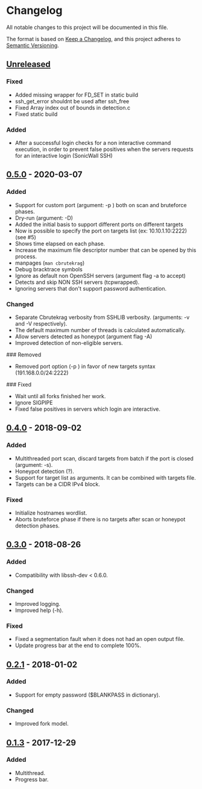 # Changelog

All notable changes to this project will be documented in this file.

The format is based on [Keep a Changelog](https://keepachangelog.com/en/1.0.0/),
and this project adheres to [Semantic Versioning](https://semver.org/spec/v2.0.0.html).

## [Unreleased]

### Fixed
- Added missing wrapper for FD_SET in static build
- ssh_get_error shouldnt be used after ssh_free
- Fixed Array index out of bounds in detection.c
- Fixed static build

### Added

- After a successful login checks for a non interactive command execution,
in order to prevent false positives when the servers requests for an interactive
login (SonicWall SSH)

## [0.5.0] - 2020-03-07

### Added

- Support for custom port (argument: -p <PORT>) both on scan and bruteforce phases.
- Dry-run (argument: -D)
- Added the initial basis to support different ports on different targets
- Now is possible to specify the port on targets list (ex: 10.10.1.10:2222) (see #5)
- Shows time elapsed on each phase.
- Increase the maximum file descriptor number that can be opened by this process.
- manpages (`man cbrutekrag`)
- Debug bracktrace symbols
- Ignore as default non OpenSSH servers (argument flag -a to accept)
- Detects and skip NON SSH servers (tcpwrapped).
- Ignoring servers that don't support password authentication.

### Changed

- Separate Cbrutekrag verbosity from SSHLIB verbosity. (arguments: -v and -V respectively).
- The default maximum number of threads is calculated automatically.
- Allow servers detected as honeypot (argument flag -A)
- Improved detection of non-eligible servers.

### Removed

- Removed port option (-p <port>) in favor of new targets syntax (191.168.0.0/24:2222)

### Fixed

- Wait until all forks finished her work.
- Ignore SIGPIPE
- Fixed false positives in servers which login are interactive.

## [0.4.0] - 2018-09-02

### Added

- Multithreaded port scan, discard targets from batch if the port is closed (argument: -s).
- Honeypot detection (?).
- Support for target list as arguments. It can be combined with targets file.
- Targets can be a CIDR IPv4 block.

### Fixed

- Initialize hostnames wordlist.
- Aborts bruteforce phase if there is no targets after scan or honeypot detection phases.

## [0.3.0] - 2018-08-26

### Added

- Compatibility with libssh-dev < 0.6.0.

### Changed

- Improved logging.
- Improved help (-h).

### Fixed

- Fixed a segmentation fault when it does not had an open output file.
- Update progress bar at the end to complete 100%.

## [0.2.1] - 2018-01-02

### Added

- Support for empty password ($BLANKPASS in dictionary).

### Changed

- Improved fork model.

## [0.1.3] - 2017-12-29

### Added

- Multithread.
- Progress bar.


[Unreleased]: https://github.com/matricali/cbrutekrag/compare/0.5...HEAD
[0.5.0]: https://github.com/matricali/cbrutekrag/compare/0.4...0.5
[0.4.0]: https://github.com/matricali/cbrutekrag/compare/0.3...0.4
[0.3.0]: https://github.com/matricali/cbrutekrag/compare/0.2.6...0.3
[0.2.1]: https://github.com/matricali/cbrutekrag/compare/0.1...0.2
[0.1.3]: https://github.com/matricali/cbrutekrag/releases/tag/0.1
